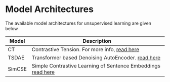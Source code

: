 # Model Architectures

The available model architectures for unsupervised learning are given below

Model  | Description
--------- | ------- 
CT   | Contrastive Tension. For more info, [read here](https://www.sbert.net/examples/unsupervised_learning/CT/README.html)   
TSDAE | Transformer based Denoising AutoEncoder. [read here](https://www.sbert.net/examples/unsupervised_learning/TSDAE/README.html?highlight=tsdae)   
SimCSE | Simple Contrastive Learning of Sentence Embeddings [read here](https://www.sbert.net/examples/unsupervised_learning/SimCSE/README.html?highlight=simcse)   